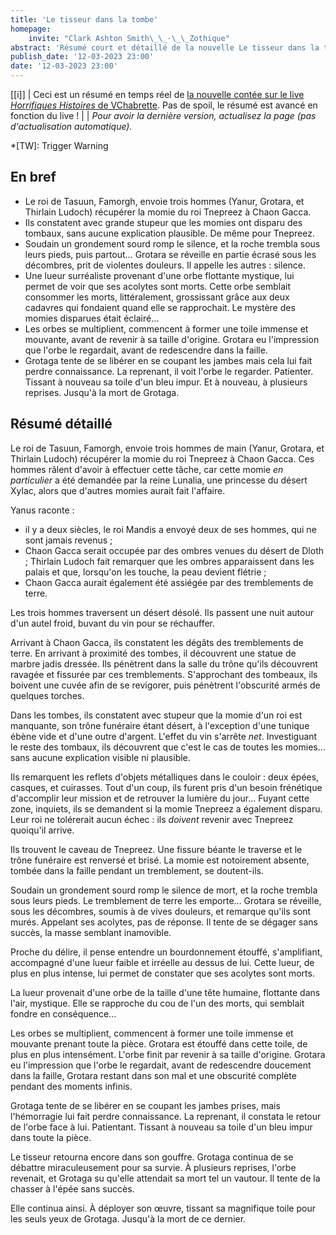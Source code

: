 ```yaml
---
title: 'Le tisseur dans la tombe'
homepage:
    invite: "Clark Ashton Smith\_\_·\_\_Zothique"
abstract: 'Résumé court et détaillé de la nouvelle Le tisseur dans la tombe, publiée par Clark Ashton Smith dans la collection Zothique !'
publish_date: '12-03-2023 23:00'
date: '12-03-2023 23:00'
---
```


[[i]]
| Ceci est un résumé en temps réel de [la nouvelle contée sur le live _Horrifiques Histoires_ de VChabrette](https://www.twitch.tv/vchabrette). Pas de spoil, le résumé est avancé en fonction du live !
|
| _Pour avoir la dernière version, actualisez la page (pas d'actualisation automatique)._

*[TW]: Trigger Warning

## En bref

- Le roi de Tasuun, Famorgh, envoie trois hommes (Yanur, Grotara, et Thirlain Ludoch) récupérer la momie du roi Tnepreez à Chaon Gacca.
- Ils constatent avec grande stupeur que les momies ont disparu des tombaux, sans aucune explication plausible. De même pour Tnepreez.
- Soudain un grondement sourd romp le silence, et la roche trembla sous leurs pieds, puis partout… Grotara se réveille en partie écrasé sous les décombres, prit de violentes douleurs. Il appelle les autres : silence.
- Une lueur surréaliste provenant d'une orbe flottante mystique, lui permet de voir que ses acolytes sont morts. Cette orbe semblait consommer les morts, littéralement, grossissant grâce aux deux cadavres qui fondaient quand elle se rapprochait. Le mystère des momies disparues était éclairé…
- Les orbes se multiplient, commencent à former une toile immense et mouvante, avant de revenir à sa taille d'origine. Grotara eu l'impression que l'orbe le regardait, avant de redescendre dans la faille.
- Grotaga tente de se libérer en se coupant les jambes mais cela lui fait perdre connaissance. La reprenant, il voit l'orbe le regarder. Patienter. Tissant à nouveau sa toile d'un bleu impur. Et à nouveau, à plusieurs reprises. Jusqu'à la mort de Grotaga.


## Résumé détaillé

Le roi de Tasuun, Famorgh, envoie trois hommes de main (Yanur, Grotara, et Thirlain Ludoch) récupérer la momie du roi Tnepreez à Chaon Gacca. Ces hommes râlent d'avoir à effectuer cette tâche, car cette momie _en particulier_ a été demandée par la reine Lunalia, une princesse du désert Xylac, alors que d'autres momies aurait fait l'affaire.

Yanus raconte :
- il y a deux siècles, le roi Mandis a envoyé deux de ses hommes, qui ne sont jamais revenus ;
- Chaon Gacca serait occupée par des ombres venues du désert de Dloth ; Thirlain Ludoch fait remarquer que les ombres apparaissent dans les palais et que, lorsqu'on les touche, la peau devient flétrie ;
- Chaon Gacca aurait également été assiégée par des tremblements de terre.

Les trois hommes traversent un désert désolé. Ils passent une nuit autour d'un autel froid, buvant du vin pour se réchauffer.

Arrivant à Chaon Gacca, ils constatent les dégâts des tremblements de terre. En arrivant à proximité des tombes, il découvrent une statue de marbre jadis dressée. Ils pénètrent dans la salle du trône qu'ils découvrent ravagée et fissurée par ces tremblements. S'approchant des tombeaux, ils boivent une cuvée afin de se revigorer, puis pénètrent l'obscurité armés de quelques torches.

Dans les tombes, ils constatent avec stupeur que la momie d'un roi est manquante, son trône funéraire étant désert, à l'exception d'une tunique ébène vide et d'une outre d'argent. L'effet du vin s'arrête _net_. Investiguant le reste des tombaux, ils découvrent que c'est le cas de toutes les momies… sans aucune explication visible ni plausible.

Ils remarquent les reflets d'objets métalliques dans le couloir : deux épées, casques, et cuirasses. Tout d'un coup, ils furent pris d'un besoin frénétique d'accomplir leur mission et de retrouver la lumière du jour… Fuyant cette zone, inquiets, ils se demandent si la momie Tnepreez a également disparu. Leur roi ne tolérerait aucun échec : ils _doivent_ revenir avec Tnepreez quoiqu'il arrive.

Ils trouvent le caveau de Tnepreez. Une fissure béante le traverse et le trône funéraire est renversé et brisé. La momie est notoirement absente, tombée dans la faille pendant un tremblement, se doutent-ils.

Soudain un grondement sourd romp le silence de mort, et la roche trembla sous leurs pieds. Le tremblement de terre les emporte… Grotara se réveille, sous les décombres, soumis à de vives douleurs, et remarque qu'ils sont murés. Appelant ses acolytes, pas de réponse. Il tente de se dégager sans succès, la masse semblant inamovible.

Proche du délire, il pense entendre un bourdonnement étouffé, s'amplifiant, accompagné d'une lueur faible et irréelle au dessus de lui. Cette lueur, de plus en plus intense, lui permet de constater que ses acolytes sont morts.

La lueur provenait d'une orbe de la taille d'une tête humaine, flottante dans l'air, mystique. Elle se rapproche du cou de l'un des morts, qui semblait fondre en conséquence…

Les orbes se multiplient, commencent à former une toile immense et mouvante prenant toute la pièce. Grotara est étouffé dans cette toile, de plus en plus intensément. L'orbe finit par revenir à sa taille d'origine. Grotara eu l'impression que l'orbe le regardait, avant de redescendre doucement dans la faille, Grotara restant dans son mal et une obscurité complète pendant des moments infinis.

Grotaga tente de se libérer en se coupant les jambes prises, mais l'hémorragie lui fait perdre connaissance. La reprenant, il constata le retour de l'orbe face à lui. Patientant. Tissant à nouveau sa toile d'un bleu impur dans toute la pièce.

Le tisseur retourna encore dans son gouffre. Grotaga continua de se débattre miraculeusement pour sa survie. À plusieurs reprises, l'orbe revenait, et Grotaga su qu'elle attendait sa mort tel un vautour. Il tente de la chasser à l'épée sans succès.

Elle continua ainsi. À déployer son œuvre, tissant sa magnifique toile pour les seuls yeux de Grotaga. Jusqu'à la mort de ce dernier.